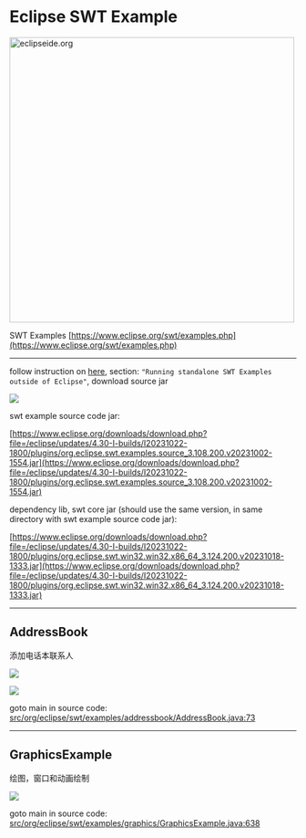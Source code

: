 # Eclipse SWT Example

<img src="https://eclipseide.org/images/logo/eclipse-ide-logo-white.svg" alt="eclipseide.org" width="500">

SWT Examples [https://www.eclipse.org/swt/examples.php](https://www.eclipse.org/swt/examples.php)

---

follow instruction on [here](https://www.eclipse.org/swt/examples.php#standaloneOutsideEclipse), section: `"Running standalone SWT Examples outside of Eclipse"`, download source jar

![](README/2023-10-23-21-34-34.png)

swt example source code jar:

[https://www.eclipse.org/downloads/download.php?file=/eclipse/updates/4.30-I-builds/I20231022-1800/plugins/org.eclipse.swt.examples.source_3.108.200.v20231002-1554.jar](https://www.eclipse.org/downloads/download.php?file=/eclipse/updates/4.30-I-builds/I20231022-1800/plugins/org.eclipse.swt.examples.source_3.108.200.v20231002-1554.jar)

dependency lib, swt core jar (should use the same version, in same directory with swt example source code jar):

[https://www.eclipse.org/downloads/download.php?file=/eclipse/updates/4.30-I-builds/I20231022-1800/plugins/org.eclipse.swt.win32.win32.x86_64_3.124.200.v20231018-1333.jar](https://www.eclipse.org/downloads/download.php?file=/eclipse/updates/4.30-I-builds/I20231022-1800/plugins/org.eclipse.swt.win32.win32.x86_64_3.124.200.v20231018-1333.jar)

---

## AddressBook

添加电话本联系人

![](README/2023-10-23-21-48-41.png)

![](README/2023-10-23-21-49-44.png)


goto main in source code: [src/org/eclipse/swt/examples/addressbook/AddressBook.java:73](src/org/eclipse/swt/examples/addressbook/AddressBook.java:73)

---
## GraphicsExample

绘图，窗口和动画绘制

![](README/Video_20231023215401_编辑.gif)

goto main in source code: [src/org/eclipse/swt/examples/graphics/GraphicsExample.java:638](src/org/eclipse/swt/examples/graphics/GraphicsExample.java:638)